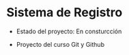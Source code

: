 <h1> Sistema de Registro </h1>

- Estado del proyecto: En consturcción 

- Proyecto del curso Git y Github 
